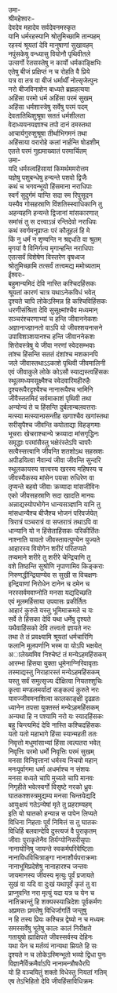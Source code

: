 उमा-  
श्रीमहेश्वरः-  
देवदेव महादेव सर्वदेवनमस्कृत  
यानि धर्मरहस्यानि श्रोतुमिच्छामि तान्यहम्  
रहस्यं श्रूयतां देवि मानुषाणां सुखावहम्  
नपुंसकेषु वन्ध्यासु वियोनौ पृथिवीतले  
उत्सर्गो रेतसस्तेषु न कार्यो धर्मकाङ्क्षिभिः  
एतेषु बीजं प्रक्षिप्तं न च रोहति वै प्रिये  
यत्र वा तत्र वा बीजं धर्मार्थीं नोत्सृजेत्पुनः  
नरो बीजविनाशेन बाध्यते ब्रह्महत्यया  
अहिंसा परमो धर्म अहिंसा परमं सुखम्  
अहिंसा धर्मशास्त्रेषु सर्वेषु परमं पदम्  
देवतातिथिशुश्रूषा सततं धर्मशीलता  
वेदाध्ययनयज्ञाश्च तपो दानं दमस्तथा  
आचार्यगुरुशुश्रूषा तीर्थाभिगमनं तथा  
अहिंसाया वरारोहे कलां नार्हन्ति षोडशीम्  
एतत्ते परमं गुह्यमाख्यातं परमार्चितम्  
उमा-  
यदि धर्मस्त्वहिंसायां किमर्थममरोत्तम  
यज्ञेषु पशुबन्धेषु हन्यन्ते पशवो द्विजैः  
कथं च भगवन्भूयो हिंसमाना नराधिपाः  
स्वर्गं सुदुर्गमं यान्ति सदा स्म रिपुसूदन  
यस्यैव गोसहस्राणि विंशतिस्स्वाधिकानि तु  
अहन्यहनि हन्यन्ते द्विजानां मांसकारणात्  
समांसं तु स दत्त्वाऽन्नं रन्तिदेवो नराधिपः  
कथं स्वर्गमनुप्राप्तः परं कौतूहलं हि मे  
किं नु धर्मं न शृण्वन्ति न श्रद्दधति वा श्रुतम्  
मृगयां वै विनिर्गत्य मृगान्हन्ति नराधिपाः  
एतत्सर्वं विशेषेण विस्तरेण वृषध्वज  
श्रोतुमिच्छामि तत्सर्वं तत्त्वमद्य ममोच्यताम्  
ईश्वरः-  
बहुमान्यमिदं देवि नास्ति कश्चिदहिंसकः  
श्रूयतां कारणं चात्र यथाऽनेकविधं भवेत्  
दृश्यते चापि लोकेऽस्मिन्न हि कश्चिविहिंसकः  
धरणीसंश्रिता देवि सुसूक्ष्मांश्चैव मध्यमान्  
सञ्चरंश्चरणाभ्यां च हन्ति जीवाननेकशः  
अज्ञानाज्ज्ञानतो वाऽपि यो जीवश्शयनासने  
उपाविशञ्शयानश्च हन्ति जीवाननेकशः  
शिरोवस्त्रेषु ये जीवा नरणां स्वेदसम्भवाः  
तांश्च हिंसन्ति सततं दंशांश्च मशकानपि  
जले जीवास्तथाऽऽकाशे पृथिवी जीवमालिनी  
एवं जीवाकुले लोके कोऽसौ स्याद्यस्त्वहिंसकः  
स्थूलमध्यमसूक्ष्मैश्च स्वेदवारिमहीरुहैः  
दृश्यरूपैरदृश्यैश्च नानारूपैश्च भामिनि  
जीवैस्ततमिदं सर्वमाकाशं पृथिवी तथा  
अन्योन्यं ते च हिंसन्ति दुर्बलान्बलवत्तराः  
मत्स्या मत्स्यान्ग्रसन्तीह खगाश्चैव खगांस्तथा  
सरीसृपैश्च जीवन्ति कपोताद्या विहङ्गमाः  
भूचराः खेचराश्चान्ये क्रव्यादा मांसगृद्धिनः  
समृद्धाः परमांसैस्तु भक्षेरंस्तेऽपि चापरैः  
सत्वैस्सत्त्वानि जीवन्ति शतशोऽथ सहस्रशः  
अपीडयित्वा नैवान्यं जीवा जीवन्ति सुन्दरि  
स्थूलकायस्य सत्त्वस्य खरस्य महिषस्य च  
जीवस्यैकस्य मांसेन पयसा रुधिरेण वा  
तृप्यन्ते बहवो जीवाः क्रव्यादा मांसजीविनः  
एको जीवसहस्राणि सदा खादति मानवः  
अन्नाद्यस्योपभोगेन धान्यसञ्ज्ञानि यानि तु  
मांसधान्यैश्च बीजैश्च भोजनं परिवर्जयेत्  
त्रिरात्रं पञ्चरात्रं वा सप्तरात्रं तथाऽपि वा  
धान्यानि यो न हिंसेताहिंसकः परिकीर्तितः  
नाश्नाति यावतो जीवस्तावत्पुण्येन युज्यते  
आहारस्य वियोगेन शरीरं परितप्यते  
तप्यमाने शरीरे तु शरीरे चेन्द्रियाणि तु  
वशे तिष्ठन्ति सुश्रोणि नृपाणामिव किङ्कराः  
निरुणद्धीन्द्रियाण्येव स सुखी स विचक्षणः  
इन्द्रियाणां निरोधेन दानेन च दमेन च  
नरस्सर्वमवाप्नोति मनसा यद्यदिच्छति  
एवं मूलमर्हिसाया उपवासः प्रकीर्तितः  
आहारं कुरुते यस्तु भूमिमाक्रमते च यः  
सर्वे ते हिंसका देवि यथा धर्मेषु दृश्यते  
यथैवाहिंसको देवि तत्त्वतो ज्ञायते नरः  
तथा ते तं प्रवक्ष्यामि श्रूयतां धर्मचारिणि  
फलानि मूलपर्णानि भस्म वा योऽपि भक्षयेत्  
अालेख्यमिव निश्चेष्टं तं मन्येऽहमहिंसकम्  
आरम्भा हिंसया युक्ता धूमेनाग्निरिवावृताः  
तस्माद्यस्तु निराहारस्तं मन्येऽहमहिंसकम्  
यस्तु सर्वं समुत्सृज्य दीक्षित्वा नियतश्शुचिः  
कृत्वा मण्डलमर्यादां सङ्कल्पं कुरुते नरः  
यावज्जीवमनाशित्वा कालकाङ्क्षी दृढव्रतः  
ध्यानेन तपसा युक्तस्तं मन्येऽहमहिंसकम्  
अन्यथा हि न पश्यामि नरो यः स्यादहिंसकः  
बहु चिन्त्यमिदं देवि नास्ति कश्चिदहिंसकः  
यतो यतो महाभागे हिंसा स्यान्महती ततः  
निवृत्तो मधुमांसाभ्यां हिंसा त्वल्पतरा भवेत्  
निवृत्तिः परमो धर्मो निवृत्तिः परमं सुखम्  
मनसा विनिवृत्तानां धर्मस्य निचयो महान्  
मनःपूर्वागमा धर्मा अधर्माश्च न संशयः  
मनसा बध्यते चापि मुच्यते चापि मानवः  
निगृहीते भवेत्स्वर्गो विसृष्टे नरको ध्रुवः  
घातकश्शस्त्रमुद्यम्य मनसा चिन्तयेद्यदि  
आयुःक्षयं गतेऽन्येषां मृते तु प्रहराम्यहम्  
इति यो घातको हन्यान्न स पापेन लिप्यते  
विधिना निहताः पूर्वं निमित्तं स तु घातकः  
विधिर्हि बलवान्देवि दुस्त्यजं वै पुराकृतम्  
जीवाः पुराकृतेनैव तिर्यग्योनिसरीसृपाः  
नानायोनिषु जायन्ते स्वकर्मपरिवेष्टिताः  
नानाविधविचित्राङ्गा नानाशौर्यपराक्रमाः  
नानाभूमिप्रदेशेषु नानाहारश्च जन्तवः  
जायमानस्य जीवस्य मृत्युः पूर्वं प्रजायते  
सुखं वा यदि वा दुःखं यथापूर्वं कृतं तु वा  
प्राप्नुवन्ति नरा मृत्युं यदा यत्र च येन च  
नातिक्रान्तुं हि शक्यस्स्यान्निदेशः पूर्वकर्मणः  
अप्रमत्तः प्रमत्तेषु विधिर्जागर्ति जन्तुषु  
न हि तस्य प्रियः कश्चिन्न द्वेष्यो न च मध्यमः  
समस्सर्वेषु भूतेषु कालः कालं निरीक्षते  
गतायुषो ह्याक्षिपते जीवस्सर्वस्य देहिनः  
यथा येन च मर्तव्यं नान्यथा म्रियते हि सः  
दृश्यते न च लोकेऽस्मिन्भूतो भव्यो द्विधा पुनः  
विज्ञानैर्विक्रमैर्वाऽपि नानामन्त्रौषधैरपि  
यो हि वञ्चयितुं शक्तो विधेस्तु नियतां गतिम्  
एष तेऽभिहितो देवि जीवहिंसाविधिक्रमः  
